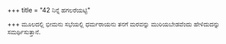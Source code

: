 +++
title = "42 ನಿನ್ನೆ ಹಗಲರೆಯಟ್ಟಿ"

+++
ಮೂಲದಲ್ಲಿ ಭೀಮನು ಸಭೆಯಲ್ಲಿ ಧರ್ಮರಾಯನು ತನಗೆ ಮರವನ್ನು ಮುರಿಯಬೇಡವೆಂದು ಹೇಳಿದುದನ್ನು ಸಮರ್ಥಿಸುತ್ತಾನೆ.